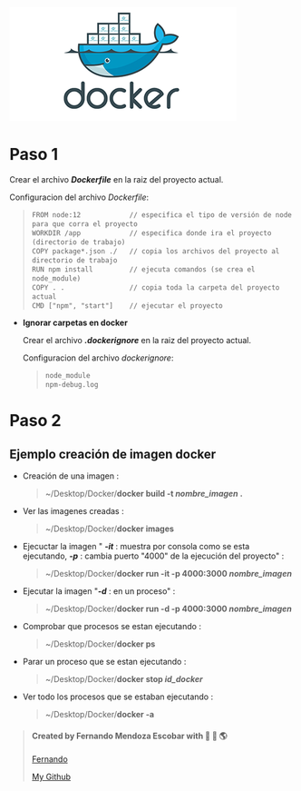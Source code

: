 ![Docker logo](https://github.com/FernandoMendozaE/ApuntesDesarrollo/blob/master/image/docker.png)

# Paso 1

Crear el archivo **_Dockerfile_** en la raiz del proyecto actual.

Configuracion del archivo _Dockerfile_:

> ```
> FROM node:12            // especifica el tipo de versión de node para que corra el proyecto
> WORKDIR /app            // especifica donde ira el proyecto (directorio de trabajo)
> COPY package*.json ./   // copia los archivos del proyecto al directorio de trabajo
> RUN npm install         // ejecuta comandos (se crea el node_module)
> COPY . .                // copia toda la carpeta del proyecto actual
> CMD ["npm", "start"]    // ejecutar el proyecto
> ```

- **Ignorar carpetas en docker**

  Crear el archivo _**.dockerignore**_ en la raiz del proyecto actual.

  Configuracion del archivo _dockerignore_:

  > ```
  > node_module
  > npm-debug.log
  > ```

# Paso 2

## Ejemplo creación de imagen docker

- Creación de una imagen :

  > ~/Desktop/Docker/**docker build -t _nombre_imagen_ .**

- Ver las imagenes creadas :

  > ~/Desktop/Docker/**docker images**

- Ejecuctar la imagen " _**-it**_ : muestra por consola como se esta ejecutando, _**-p**_ : cambia puerto "4000" de la ejecución del proyecto" :

  > ~/Desktop/Docker/**docker run -it -p 4000:3000 _nombre_imagen_**

- Ejecutar la imagen "_**-d**_ : en un proceso" :

  > ~/Desktop/Docker/**docker run -d -p 4000:3000 _nombre_imagen_**

- Comprobar que procesos se estan ejecutando :

  > ~/Desktop/Docker/**docker ps**

- Parar un proceso que se estan ejecutando :

  > ~/Desktop/Docker/**docker stop _id_docker_**

- Ver todo los procesos que se estaban ejecutando :

  > ~/Desktop/Docker/**docker -a**

> #### Created by Fernando Mendoza Escobar with :blue_heart: :yellow_heart: :earth_americas:
>
> [Fernando](https://www.facebook.com/fernando.mendozaescobar)
>
> [My Github](https://github.com/FernandoMendozaE)
